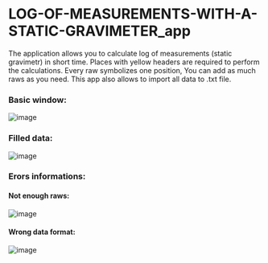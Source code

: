 # LOG-OF-MEASUREMENTS-WITH-A-STATIC-GRAVIMETER_app

The application allows you to calculate log of measurements (static gravimetr) in short time. Places with yellow headers are required to perform the calculations.
Every raw symbolizes one position, You can add as much raws as you need.
This app also allows to import all data to .txt file.

### Basic window:
![image](https://user-images.githubusercontent.com/100380604/177712745-0c34d35e-f4c7-4dfc-b0b2-2e93e6c027ce.png)

### Filled data:
![image](https://user-images.githubusercontent.com/100380604/180600485-7a01a75c-ca67-4cca-992a-b09ee74b2f28.png)

### Erors informations:

#### Not enough raws:
![image](https://user-images.githubusercontent.com/100380604/180600589-79a7940c-0abb-4ba6-b229-4151a1f002a4.png)

#### Wrong data format:
![image](https://user-images.githubusercontent.com/100380604/180600602-baefd6d6-b950-4e2c-87f6-f92f68b5d7a5.png)
